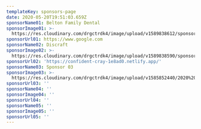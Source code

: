 ```yaml
---
templateKey: sponsors-page
date: 2020-05-20T19:51:03.659Z
sponsorName01: Belton Family Dental
sponsorImage01: >-
  https://res.cloudinary.com/drgctrdk4/image/upload/v1589838612/sponsors/web-sponsor_-03-lo_bvgp38.jpg
sponsorUrl01: https://www.google.com
sponsorName02: Discraft
sponsorImage02: >-
  https://res.cloudinary.com/drgctrdk4/image/upload/v1589838590/sponsors/web-sponsor_-02-lo_ruqhsf.jpg
sponsorUrl02: 'https://confident-cray-1e8ad0.netlify.app/'
sponsorName03: Sponsor 03
sponsorImage03: >-
  https://res.cloudinary.com/drgctrdk4/image/upload/v1585852440/2020%20Belton%20Tee%20Signs/Tee_Signs_TOABT_20_web-01-lo_cll5mi.jpg
sponsorUrl03: ''
sponsorName04: ''
sponsorImage04: ''
sponsorUrl04: ''
sponsorName05: ''
sponsorImage05: ''
sponsorUrl05: ''
---
```

